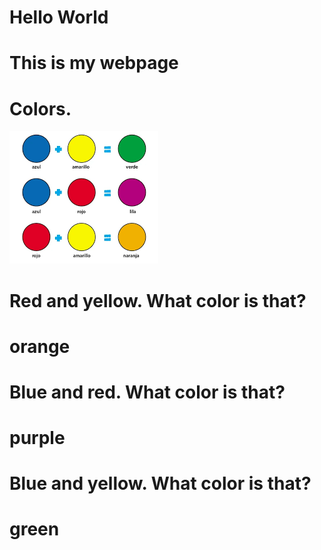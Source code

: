 # Hello World
# This is my webpage

# Colors.
<img src="colors.png">

# Red and yellow. What color is that?
# orange

# Blue and red. What color is that?
# purple

# Blue and yellow. What color is that?
# green






